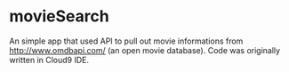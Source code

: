 # movieSearch
An simple app that used API to pull out movie informations from http://www.omdbapi.com/ (an open movie database).
Code was originally written in Cloud9 IDE.
